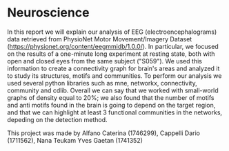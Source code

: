 # Neuroscience
In this report we will explain our analysis of EEG (electroencephalograms) data retrieved from PhysioNet Motor Movement/Imagery Dataset (https://physionet.org/content/eegmmidb/1.0.0/). In particular, we focused on the results of a one-minute long experiment at resting state, both with open and closed eyes from the same subject ("S059"). We used this information to create a connectivity graph for brain's areas and analyzed it to study its structures, motifs and communities. To perform our analysis we used several python libraries such as mne, networkx, connectivity, community and cdlib. Overall we can say that we worked with small-world graphs of density equal to 20\%; we also found that the number of motifs and anti motifs found in the brain is going to depend on the target region, and that we can highlight at least 3 functional communities in the networks, depeding on the detection method.

This project was made by   Alfano Caterina (1746299), Cappelli Dario (1711562), Nana Teukam Yves Gaetan (1741352) 
